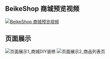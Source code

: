 ## BeikeShop 商城预览视频

[![BeikeShop 商城预览视频](https://cdnx.beikeshop.com/image/gif/demo.gif)](https://demo.beikeshop.com/)


## 页面展示

![页面展示1_商城DIY装修](https://cdnx.beikeshop.com/readme/README-3.png)
![页面展示2_商品列表页](https://cdnx.beikeshop.com/readme/README-4.png)
